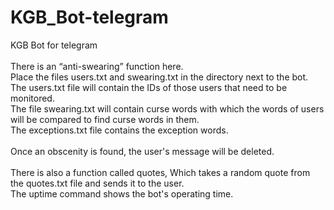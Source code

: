 # KGB_Bot-telegram
KGB Bot for telegram  
<br />
There is an “anti-swearing” function here.
<br />
Place the files  users.txt and swearing.txt in the directory next to the bot.  
The users.txt file will contain the IDs of those users that need to be monitored.  
The file swearing.txt will contain curse words with which the words of users will be compared to find curse words in them.  
The exceptions.txt file contains the exception words.  
<br />
Once an obscenity is found, the user's message will be deleted.  
<br />
There is also a function called quotes, 
Which takes a random quote from the quotes.txt file and sends it to the user.  
<bt />
The uptime command shows the bot's operating time.
